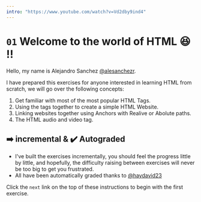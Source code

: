 ```yaml
---
intro: "https://www.youtube.com/watch?v=Vd2dby9ind4"
---
```

# `01` Welcome to the world of HTML 😆 !!

Hello, my name is Alejandro Sanchez [@alesanchezr](https://twitter.com/alesanchezr).

I have prepared this exercises for anyone interested in learning HTML from scratch, we will go over the following concepts:

1. Get familiar with most of the most popular HTML Tags.
2. Using the tags together to create a simple HTML Website.
3. Linking websites together using Anchors with Realive or Abolute paths.
4. The HTML audio and video tag.

## ➡️ incremental & ✔️ Autograded

- I've built the exercises incrementally, you should feel the progress little by little, and hopefully, the difficulty raising between exercises will never be too big to get you frustrated.
- All have been automatically graded thanks to [@haydavid23](https://github.com/haydavid23)

Click the `next` link on the top of these instructions to begin with the first exercise.
